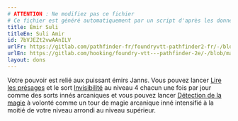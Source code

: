 ```yaml
---
# ATTENTION : Ne modifiez pas ce fichier
# Ce fichier est généré automatiquement par un script d'après les données du module Foundry VTT officiel et de sa traduction
title: Émir Suli
titleEn: Suli Amir
id: 7bVJEZt2vwAAnILV
urlFr: https://gitlab.com/pathfinder-fr/foundryvtt-pathfinder2-fr/-/blob/master/data/feats/7bVJEZt2vwAAnILV.htm
urlEn: https://gitlab.com/hooking/foundry-vtt---pathfinder-2e/-/blob/master/packs/data/feats.db/suli-amir.json
layout: dons
---
```

Votre pouvoir est relié aux puissant émirs Janns. Vous pouvez lancer [Lire les présages](../sorts/lire-les-présages.html) et le sort [Invisibilité](../sorts/invisibilité.html) au niveau 4 chacun une fois par jour comme des sorts innés arcaniques et vous pouvez lancer [Détection de la magie](../sorts/détection-de-la-magie.html) à volonté comme un tour de magie arcanique inné intensifié à la moitié de votre niveau arrondi au niveau supérieur.
